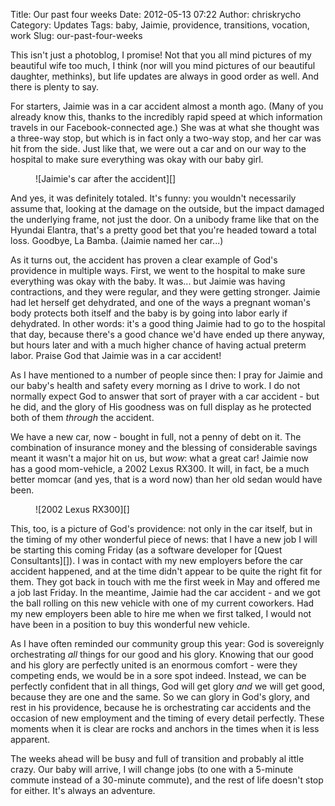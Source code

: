 Title: Our past four weeks
Date: 2012-05-13 07:22
Author: chriskrycho
Category: Updates
Tags: baby, Jaimie, providence, transitions, vocation, work
Slug: our-past-four-weeks

This isn't just a photoblog, I promise! Not that you all mind pictures
of my beautiful wife too much, I think (nor will you mind pictures of
our beautiful daughter, methinks), but life updates are always in good
order as well. And there is plenty to say. <!--more-->

For starters, Jaimie was in a car accident almost a month ago. (Many of
you already know this, thanks to the incredibly rapid speed at which
information travels in our Facebook-connected age.) She was at what she
thought was a three-way stop, but which is in fact only a two-way stop,
and her car was hit from the side. Just like that, we were out a car and
on our way to the hospital to make sure everything was okay with our
baby girl.

<figure class="vertical">
![Jaimie's car after the accident][]

</figure>
And yes, it was definitely totaled. It's funny: you wouldn't necessarily
assume that, looking at the damage on the outside, but the impact
damaged the underlying frame, not just the door. On a unibody frame like
that on the Hyundai Elantra, that's a pretty good bet that you're headed
toward a total loss. Goodbye, La Bamba. (Jaimie named her car...)

As it turns out, the accident has proven a clear example of God's
providence in multiple ways. First, we went to the hospital to make sure
everything was okay with the baby. It was... but Jaimie was having
contractions, and they were regular, and they were getting stronger.
Jaimie had let herself get dehydrated, and one of the ways a pregnant
woman's body protects both itself and the baby is by going into labor
early if dehydrated. In other words: it's a good thing Jaimie had to go
to the hospital that day, because there's a good chance we'd have ended
up there anyway, but hours later and with a much higher chance of having
actual preterm labor. Praise God that Jaimie was in a car accident!

As I have mentioned to a number of people since then: I pray for Jaimie
and our baby's health and safety every morning as I drive to work. I do
not normally expect God to answer that sort of prayer with a car
accident - but he did, and the glory of His goodness was on full display
as he protected both of them *through* the accident.

We have a new car, now - bought in full, not a penny of debt on it. The
combination of insurance money and the blessing of considerable savings
meant it wasn't a major hit on us, but *wow*: what a great car! Jaimie
now has a good mom-vehicle, a 2002 Lexus RX300. It will, in fact, be a
much better momcar (and yes, that is a word now) than her old sedan
would have been.

<figure class="vertical">
![2002 Lexus RX300][]

</figure>
This, too, is a picture of God's providence: not only in the car itself,
but in the timing of my other wonderful piece of news: that I have a new
job I will be starting this coming Friday (as a software developer for
[Quest Consultants][]). I was in contact with my new employers before
the car accident happened, and at the time didn't appear to be quite the
right fit for them. They got back in touch with me the first week in May
and offered me a job last Friday. In the meantime, Jaimie had the car
accident - and we got the ball rolling on this new vehicle with one of
my current coworkers. Had my new employers been able to hire me when we
first talked, I would not have been in a position to buy this wonderful
new vehicle.

As I have often reminded our community group this year: God is
sovereignly orchestrating *all* things for our good and his glory.
Knowing that our good and his glory are perfectly united is an enormous
comfort - were they competing ends, we would be in a sore spot indeed.
Instead, we can be perfectly confident that in all things, God will get
glory *and* we will get good, because they are one and the same. So we
can glory in God's glory, and rest in his providence, because he is
orchestrating car accidents and the occasion of new employment and the
timing of every detail perfectly. These moments when it is clear are
rocks and anchors in the times when it is less apparent.

The weeks ahead will be busy and full of transition and probably al
ittle crazy. Our baby will arrive, I will change jobs (to one with a
5-minute commute instead of a 30-minute commute), and the rest of life
doesn't stop for either. It's always an adventure.

  [Jaimie's car after the accident]: http://www.chriskrycho.com/family/files/2012/05/totaled.jpeg
    "Totaled"
  [2002 Lexus RX300]: http://www.chriskrycho.com/family/files/2012/05/new_car.jpeg
    "New Car"
  [Quest Consultants]: http://www.questconsult.com/ "Quest Consultants"
